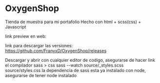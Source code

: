 # OxygenShop
Tienda de muestra para mi portafolio
Hecho con html + scss(css) + Javascript

link preview en web: 

link para descargar las versiones: https://github.com/FranyxD/OxygenShop/releases

Descargar y abrir con cualquier editor de codigo, asegurarse de hacer link el compilador sass > css
sass --watch source/_styles.scss source/styles.css
la dependencia de sass esta ya instalado con node, asegurarse de tener node instalado


